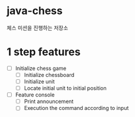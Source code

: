 # java-chess
체스 미션을 진행하는 저장소

# 1 step features
* [ ] Initialize chess game
  * [ ] Initialize chessboard
  * [ ] Initialize unit
  * [ ] Locate initial unit to initial position
* [ ] Feature console
  * [ ] Print announcement
  * [ ] Execution the command according to input